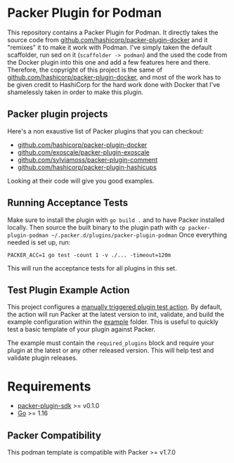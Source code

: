 # Packer Plugin for Podman

This repository contains a Packer Plugin for Podman. It directly takes the source code from
[github.com/hashicorp/packer-plugin-docker](https://github.com/hashicorp/packer-plugin-docker) and it "remixes" it to
make it work with Podman. I've simply taken the default scaffolder, run sed on it (`scaffolder -> podman`) and the used
the code from the Docker plugin into this one and add a few features here and there. Therefore, the copyright of this
project is the same of [github.com/hashicorp/packer-plugin-docker](https://github.com/hashicorp/packer-plugin-docker),
and most of the work has to be given credit to HashiCorp for the hard work done with Docker that I've shamelessly taken 
in order to make this plugin.

## Packer plugin projects

Here's a non exaustive list of Packer plugins that you can checkout:

* [github.com/hashicorp/packer-plugin-docker](https://github.com/hashicorp/packer-plugin-docker)
* [github.com/exoscale/packer-plugin-exoscale](https://github.com/exoscale/packer-plugin-exoscale)
* [github.com/sylviamoss/packer-plugin-comment](https://github.com/sylviamoss/packer-plugin-comment)
* [github.com/hashicorp/packer-plugin-hashicups](https://github.com/hashicorp/packer-plugin-hashicups)

Looking at their code will give you good examples.

## Running Acceptance Tests

Make sure to install the plugin with `go build .` and to have Packer installed locally.
Then source the built binary to the plugin path with `cp packer-plugin-podman ~/.packer.d/plugins/packer-plugin-podman`
Once everything needed is set up, run:
```
PACKER_ACC=1 go test -count 1 -v ./... -timeout=120m
```

This will run the acceptance tests for all plugins in this set.

## Test Plugin Example Action

This project configures a [manually triggered plugin test action](/.github/workflows/test-plugin-example.yml).
By default, the action will run Packer at the latest version to init, validate, and build the example configuration
within the [example](example) folder. This is useful to quickly test a basic template of your plugin against Packer.

The example must contain the `required_plugins` block and require your plugin at the latest or any other released version.
This will help test and validate plugin releases.

# Requirements

-	[packer-plugin-sdk](https://github.com/hashicorp/packer-plugin-sdk) >= v0.1.0
-	[Go](https://golang.org/doc/install) >= 1.16

## Packer Compatibility
This podman template is compatible with Packer >= v1.7.0
